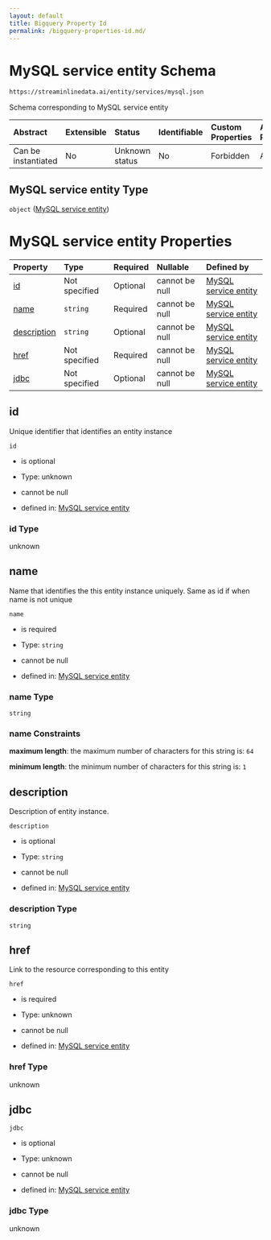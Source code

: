 ```yaml
---
layout: default
title: Bigquery Property Id
permalink: /bigquery-properties-id.md/
---
```

# MySQL service entity Schema

```txt
https://streaminlinedata.ai/entity/services/mysql.json
```

Schema corresponding to MySQL service entity

| Abstract            | Extensible | Status         | Identifiable | Custom Properties | Additional Properties | Access Restrictions | Defined In                                                      |
| :------------------ | :--------- | :------------- | :----------- | :---------------- | :-------------------- | :------------------ | :-------------------------------------------------------------- |
| Can be instantiated | No         | Unknown status | No           | Forbidden         | Allowed               | none                | [mySQL.json](mySQL.md "open original schema") |

## MySQL service entity Type

`object` ([MySQL service entity](mysql.md))

# MySQL service entity Properties

| Property                    | Type          | Required | Nullable       | Defined by                                                                                                                               |
| :-------------------------- | :------------ | :------- | :------------- | :--------------------------------------------------------------------------------------------------------------------------------------- |
| [id](#id)                   | Not specified | Optional | cannot be null | [MySQL service entity](mysql-properties-id.md "https://streaminlinedata.ai/entity/services/mysql.json#/properties/id")                   |
| [name](#name)               | `string`      | Required | cannot be null | [MySQL service entity](mysql-properties-name.md "https://streaminlinedata.ai/entity/services/mysql.json#/properties/name")               |
| [description](#description) | `string`      | Optional | cannot be null | [MySQL service entity](mysql-properties-description.md "https://streaminlinedata.ai/entity/services/mysql.json#/properties/description") |
| [href](#href)               | Not specified | Required | cannot be null | [MySQL service entity](mysql-properties-href.md "https://streaminlinedata.ai/entity/services/mysql.json#/properties/href")               |
| [jdbc](#jdbc)               | Not specified | Optional | cannot be null | [MySQL service entity](mysql-properties-jdbc.md "https://streaminlinedata.ai/entity/services/mysql.json#/properties/jdbc")               |

## id

Unique identifier that identifies an entity instance

`id`

*   is optional

*   Type: unknown

*   cannot be null

*   defined in: [MySQL service entity](mysql-properties-id.md "https://streaminlinedata.ai/entity/services/mysql.json#/properties/id")

### id Type

unknown

## name

Name that identifies the this entity instance uniquely. Same as id if when name is not unique

`name`

*   is required

*   Type: `string`

*   cannot be null

*   defined in: [MySQL service entity](mysql-properties-name.md "https://streaminlinedata.ai/entity/services/mysql.json#/properties/name")

### name Type

`string`

### name Constraints

**maximum length**: the maximum number of characters for this string is: `64`

**minimum length**: the minimum number of characters for this string is: `1`

## description

Description of entity instance.

`description`

*   is optional

*   Type: `string`

*   cannot be null

*   defined in: [MySQL service entity](mysql-properties-description.md "https://streaminlinedata.ai/entity/services/mysql.json#/properties/description")

### description Type

`string`

## href

Link to the resource corresponding to this entity

`href`

*   is required

*   Type: unknown

*   cannot be null

*   defined in: [MySQL service entity](mysql-properties-href.md "https://streaminlinedata.ai/entity/services/mysql.json#/properties/href")

### href Type

unknown

## jdbc



`jdbc`

*   is optional

*   Type: unknown

*   cannot be null

*   defined in: [MySQL service entity](mysql-properties-jdbc.md "https://streaminlinedata.ai/entity/services/mysql.json#/properties/jdbc")

### jdbc Type

unknown
